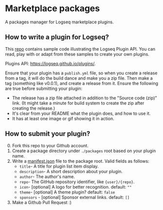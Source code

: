 # Marketplace packages

A packages manager for Logseq marketplace plugins.

## How to write a plugin for Logseq?

This [repo](https://github.com/logseq/logseq-plugin-samples) contains sample code illustrating the Logseq Plugin API. You can read, play with or adapt from these samples to create your own plugins.

Plugins API: https://logseq.github.io/plugins/.

Ensure that your plugin has a `publish.yml` file, so when you create a release from a tag, it will do the build dance and make you a zip file. Then make a tag (something like v0.0.1), and create a release from it. Ensure the following are true before submitting your plugin:
- The release has a zip file attached in addition to the "Source code (zip)" link. (It might take a minute for build system to create the zip after creating the release.)
- It's clear from your README what the plugin does, and how to use it.
- It has at least one image or gif showing it in action.

## How to submit your plugin?

0. Fork this repo to your Github account.
1. Create a package directory under `./packages` root based on your plugin name.
2. Write a [manifest.json](./packages/logseq-dev-theme/manifest.json) file to the package root. Valid fields as follows:
    - `title`- A title for plugin list item display.
    - `description`- A short description about your plugin.
    - `author`- The author's name.
    - `repo`- The GitHub repository identifier, like `{user}/{repo}`.
    - `icon`- [optional] A logo for better recognition. default: `""`
    - `theme`- [optional] A theme plugin? default: `false`
    - `sponsors` - [optional] Sponsor external links. default: `[]`
3. Make a Github Pull Request :)
